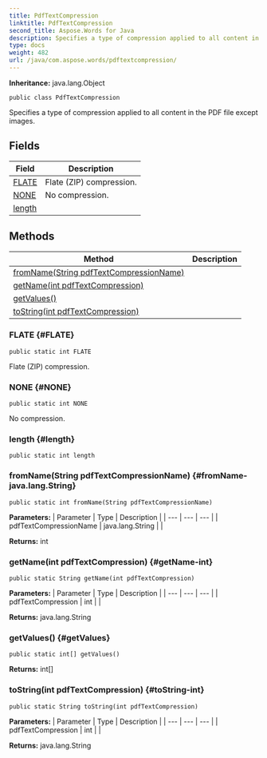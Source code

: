 ```yaml
---
title: PdfTextCompression
linktitle: PdfTextCompression
second_title: Aspose.Words for Java
description: Specifies a type of compression applied to all content in the PDF file except images in Java.
type: docs
weight: 482
url: /java/com.aspose.words/pdftextcompression/
---
```


**Inheritance:**
java.lang.Object
```
public class PdfTextCompression
```

Specifies a type of compression applied to all content in the PDF file except images.
## Fields

| Field | Description |
| --- | --- |
| [FLATE](#FLATE) | Flate (ZIP) compression. |
| [NONE](#NONE) | No compression. |
| [length](#length) |  |
## Methods

| Method | Description |
| --- | --- |
| [fromName(String pdfTextCompressionName)](#fromName-java.lang.String) |  |
| [getName(int pdfTextCompression)](#getName-int) |  |
| [getValues()](#getValues) |  |
| [toString(int pdfTextCompression)](#toString-int) |  |
### FLATE {#FLATE}
```
public static int FLATE
```


Flate (ZIP) compression.

### NONE {#NONE}
```
public static int NONE
```


No compression.

### length {#length}
```
public static int length
```


### fromName(String pdfTextCompressionName) {#fromName-java.lang.String}
```
public static int fromName(String pdfTextCompressionName)
```




**Parameters:**
| Parameter | Type | Description |
| --- | --- | --- |
| pdfTextCompressionName | java.lang.String |  |

**Returns:**
int
### getName(int pdfTextCompression) {#getName-int}
```
public static String getName(int pdfTextCompression)
```




**Parameters:**
| Parameter | Type | Description |
| --- | --- | --- |
| pdfTextCompression | int |  |

**Returns:**
java.lang.String
### getValues() {#getValues}
```
public static int[] getValues()
```




**Returns:**
int[]
### toString(int pdfTextCompression) {#toString-int}
```
public static String toString(int pdfTextCompression)
```




**Parameters:**
| Parameter | Type | Description |
| --- | --- | --- |
| pdfTextCompression | int |  |

**Returns:**
java.lang.String
